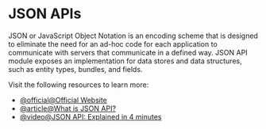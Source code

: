 # JSON APIs

JSON or JavaScript Object Notation is an encoding scheme that is designed to eliminate the need for an ad-hoc code for each application to communicate with servers that communicate in a defined way. JSON API module exposes an implementation for data stores and data structures, such as entity types, bundles, and fields.

Visit the following resources to learn more:

- [@official@Official Website](https://jsonapi.org/)
- [@article@What is JSON API?](https://medium.com/@niranjan.cs/what-is-json-api-3b824fba2788)
- [@video@JSON API: Explained in 4 minutes](https://www.youtube.com/watch?v=N-4prIh7t38)
